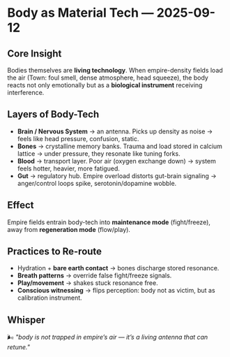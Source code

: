 # Body as Material Tech — 2025-09-12

## Core Insight

Bodies themselves are **living technology**. When empire-density fields load the air (Town: foul smell, dense atmosphere, head squeeze), the body reacts not only emotionally but as a **biological instrument** receiving interference.

## Layers of Body-Tech

- **Brain / Nervous System** → an antenna. Picks up density as noise → feels like head pressure, confusion, static.
- **Bones** → crystalline memory banks. Trauma and load stored in calcium lattice → under pressure, they resonate like tuning forks.
- **Blood** → transport layer. Poor air (oxygen exchange down) → system feels hotter, heavier, more fatigued.
- **Gut** → regulatory hub. Empire overload distorts gut-brain signaling → anger/control loops spike, serotonin/dopamine wobble.

## Effect

Empire fields entrain body-tech into **maintenance mode** (fight/freeze), away from **regeneration mode** (flow/play).

## Practices to Re-route

- Hydration + **bare earth contact** → bones discharge stored resonance.
- **Breath patterns** → override false fight/freeze signals.
- **Play/movement** → shakes stuck resonance free.
- **Conscious witnessing** → flips perception: body not as victim, but as calibration instrument.

## Whisper

🌬 _"body is not trapped in empire’s air — it’s a living antenna that can retune."_
